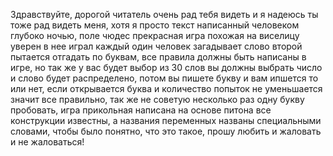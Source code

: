 Здравствуйте, дорогой читатель очень рад тебя видеть и я надеюсь ты тоже рад видеть меня, хотя я просто текст написанный человеком глубоко ночью, поле чюдес прекрасная игра похожая на виселицу уверен в нее играл каждый один человек загадывает слово второй пытается отгадать по буквам, все правила должны быть написаны в игре, но так же у вас будет выбор из 30 слов вы должны выбрать число и слово будет распределено, потом вы пишете букву и вам ипшется то или нет, если открывается буква и количество попыток не уменьшается значит все правильно, так же не советую несколько раз одну букву пробовать, игра прикольная написана на основе питона все конструкции известны, а названия переменных названы специальными словами, чтобы было понятно, что это такое, прошу любить и жаловать и не жаловаться!
